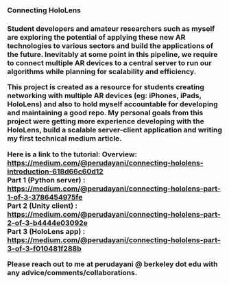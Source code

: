 <h3> Connecting HoloLens <h3>

Student developers and amateur researchers such as myself are exploring the potential of applying these new AR technologies to various sectors and build the applications of the future. Inevitably at some point in this pipeline, we require to connect multiple AR devices to a central server to run our algorithms while planning for scalability and efficiency.
<br>

This project is created as a resource for students creating networking with multiple AR devices (eg: iPhones, iPads, HoloLens) and also to hold myself accountable for developing and maintaining a good repo. My personal goals from this project were getting more experience developing with the HoloLens, build a scalable server-client application and writing my first technical medium article.
<br>

Here is a link to the tutorial:
Overview: https://medium.com/@perudayani/connecting-hololens-introduction-618d66c60d12 
<br>
Part 1 (Python server) : https://medium.com/@perudayani/connecting-hololens-part-1-of-3-3786454975fe
<br>
Part 2 (Unity client)  : https://medium.com/@perudayani/connecting-hololens-part-2-of-3-b4444e03092e
<br>
Part 3 (HoloLens app)  : https://medium.com/@perudayani/connecting-hololens-part-3-of-3-f010481f288b
<br>

Please reach out to me at perudayani @ berkeley dot edu with any advice/comments/collaborations.
